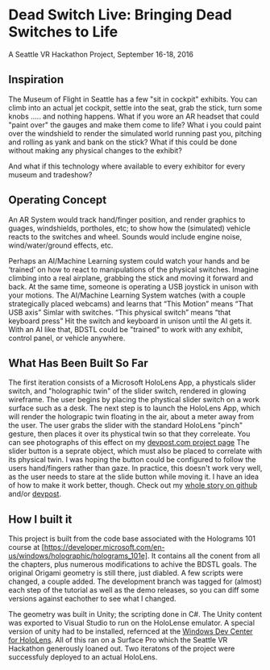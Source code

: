 ﻿# Dead Switch Live:  Bringing Dead Switches to Life
A Seattle VR Hackathon Project, September 16-18, 2016

## Inspiration
The Museum of Flight in Seattle has a few "sit in cockpit" exhibits. You can climb into an actual jet cockpit, settle into the seat, grab the stick, turn some knobs ..... and nothing happens.  What if you wore an AR headset that could "paint over" the gauges and make them come to life?  What i you could paint over the windshield to render the simulated world running past you, pitching and rolling as yank and bank on the stick?  What if this could be done without making any physical changes to the exhibit?

And what if this technology where available to every exhibitor for every museum and tradeshow?

## Operating Concept
An AR System would track hand/finger position, and render graphics to guages, windshields, portholes, etc; to show how the (simulated) vehicle reacts to the switches and wheel. Sounds would include engine noise, wind/water/ground effects, etc.

Perhaps an AI/Machine Learning system could watch your hands and be ‘trained’ on how to react to manipulations of the physical switches.  Imagine climbing into a real airplane, grabbing the stick and moving it forward and back.  At the same time, someone is operating a USB joystick in unison with your motions.  The AI/Machine Learning System watches (with a couple strategically placed webcams) and learns that “This Motion” means “That USB axis”  Simlar with switches.  “This physical switch” means “that keyboard press”  Hit the switch and keyboard in unison until the AI gets it.  With an AI like that, BDSTL could be "trained" to work with any exhibit, control panel, or vehicle anywhere.

## What Has Been Built So Far
The first iteration consists of a Microsoft HoloLens App, a physticals slider switch, and "holographic twin" of the slider switch, rendered in glowing wireframe.  The user begins by placing the phystical slider switch on a work surface such as a desk.  The next step is to launch the HoloLens App, which will render the holograpic twin floating in the air, about a meter away from the user. The user grabs the slider with the standard HoloLens "pinch" gesture, then places it over its phystical twin so that they correleate. You can see photographs of this effect on my [devpost.com project page](http://devpost.com/software/bringing-dead-switches-to-live-bdstl) The slider button is a seprate object, which must also be placed to correlate with its physical twin.  I was hoping the button could be configured to follow the users hand/fingers rather than gaze. In practice, this doesn't work very well, as the user needs to stare at the slide button while moving it. I have an idea of how to make it work better, though.  Check out my [whole story on github](https://github.com/LeoSalemann/BDSTL/blob/master/TheWholeStory.md) and/or [devpost](http://devpost.com/software/bringing-dead-switches-to-live-bdstl).

## How I built it

This project is built from the code base associated with the Holograms 101 course at [https://developer.microsoft.com/en-us/windows/holographic/holograms_101e]. It contains all the conent from all the chapters, plus numerous modifications to achive the BDSTL goals. The original Origami geometry is still there, just diabled.  A few scripts were changed, a couple added.  The development branch was tagged for (almost) each step of the tutorial as well as the demo releases, so you can diff some versions against eachother to see what I changed.

The geometry was built in Unity; the scripting done in C#.  The Unity content was  exported to Visual Studio to run on the HoloLense emulator. A special version of unity had to be installed, refernced at the [Windows Dev Center for HoloLens](https://developer.microsoft.com/en-us/windows/holographic/install_the_tools). All of this ran on a Surface Pro which the Seattle VR Hackathon generously loaned out. Two iteratons of the project were successfuly  deployed to an actual HoloLens.  

